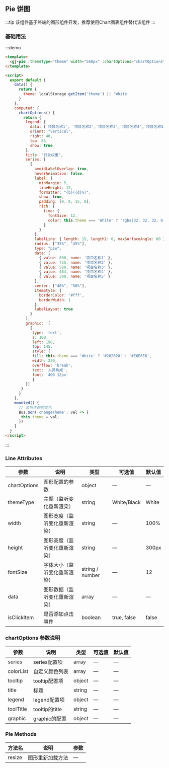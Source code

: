 ## Pie 饼图

:::tip
该组件基于终端的图形组件开发，推荐使用Chart图表组件替代该组件
:::

### 基础用法

:::demo

```html
<template>
  <gj-pie :themeType="theme" width="560px" :chartOptions="chartOptions"></gj-pie>
</template>

<script>
  export default {
    data() {
      return {
        theme: localStorage.getItem('theme') || 'White'
      }
    },
    computed: {
      chartOptions() {
        return {
         legend: {
           data: ['项目名称1', '项目名称2','项目名称3','项目名称4','项目名称5'],
           orient: "vertical",
           right: 40,
           top: 85,
           show: true
         },
         title: "行业权重",
         series: [
           {
             avoidLabelOverlap: true,
             hoverAnimation: false,
             label: {
               minMargin: 5,
               lineHeight: 12,
               formatter: "{b}({d}%)",
               show: true,
               padding: [0, 0, 15, 0],
               rich: {
                 time: {
                   fontSize: 12,
                   color: this.theme === 'White' ? 'rgba(32, 32, 32, 0.65)' : 'rgba(230, 230, 230, 0.65)'
                 }
               }
             },
             labelLine: { length: 15, length2: 0, maxSurfaceAngle: 80 },
             radius: ["35%", "45%"],
             type: "pie",
             data: [
               { value: 800, name: '项目名称1' },
               { value: 735, name: '项目名称2' },
               { value: 580, name: '项目名称3' },
               { value: 484, name: '项目名称4' },
               { value: 300, name: '项目名称5' }
             ],
             center: ["40%", "50%"],
             itemStyle: {
               borderColor: '#fff',
               borderWidth: 1
             },
             labelLayout: true
           }
         ],
         graphic:  [
           {
            type: 'text',
            z: 100,
            left: 198,
            top: 145,
            style: {
            fill: this.theme === 'White' ? '#202020' : '#E6E6E6',
            width: 220,
            overflow: 'break',
            text: '人员构成',
            font: '400 12px'
            }
         }]
       }
      }
    },
    mounted() {
      // 监听主题的变化
      Bus.$on('changeTheme', val => {
       this.theme = val;
      })
    }
  }
</script>
```
:::

### Line Attributes
| 参数      | 说明    | 类型      | 可选值       | 默认值   |
|---------- |-------- |---------- |-------------  |-------- |
| chartOptions | 图形配置的参数 | object | — | — |
| themeType | 主题（监听变化重新渲染） | string | White/Black | White |
| width   | 图形宽度（监听变化重新渲染）   | string   |  —  |  100%  |
| height  | 图形高度（监听变化重新渲染）    | string | — | 300px  |
| fontSize | 字体大小（监听变化重新渲染） | string / number  |   —     |  12  |
| data  | 图形数据（监听变化重新渲染）  | array | — | — |
| isClickItem  | 是否添加点击事件  | boolean  | true, false | false |


### chartOptions 参数说明
| 参数      | 说明    | 类型      | 可选值       | 默认值   |
|---------- |-------- |---------- |-------------  |-------- |
| series | series配置项 | array | — | — |
| colorList | 自定义颜色列表 | array | — | — |
| tooltip   | tooltip配置项 | object |  —  | — |
| title   | 标题 | string |  —  | — |
| legend   | legend配置项 | object |  —  | — |
| toolTitle   | tooltip的title | string |  —  | — |
| graphic   | graphic的配置 | object |  —  | — |

### Pie Methods
| 方法名	 | 说明 | 参数 |
|---------- |-------- |---------- |
| resize  | 图形重新加载方法 |  —  |
